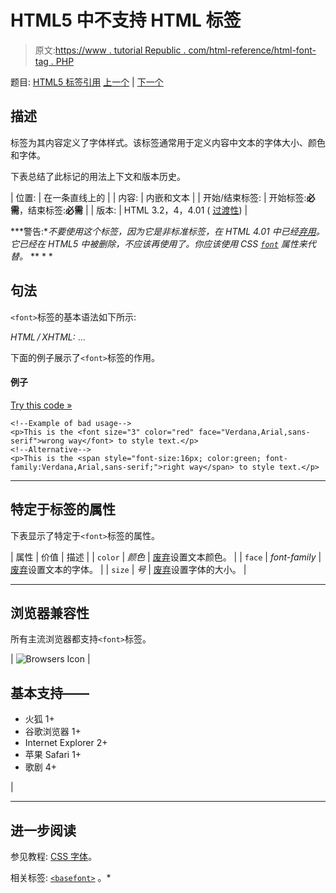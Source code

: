 # HTML5 中不支持 HTML <font>标签</font>

> 原文:[https://www . tutorial Republic . com/html-reference/html-font-tag . PHP](https://www.tutorialrepublic.com/html-reference/html-font-tag.php)

题目: [HTML5 标签引用](html5-tags.php) [上一个](html5-figure-tag.php) | [下一个](html5-footer-tag.php)

## 描述

标签为其内容定义了字体样式。该标签通常用于定义内容中文本的字体大小、颜色和字体。

下表总结了此标记的用法上下文和版本历史。

| 位置: | 在一条直线上的 |
| 内容: | 内嵌和文本 |
| 开始/结束标签: | 开始标签:**必需**，结束标签:**必需** |
| 版本: | HTML 3.2，4，4.01 ( [过渡性](../html-tutorial/html-doctypes.php#html-transitional-doctype)) |

 ***警告:**不要使用这个标签，因为它是非标准标签，在 HTML 4.01 中已经[弃用](../definitions.php#deprecated)。它已经在 HTML5 中被删除，不应该再使用了。你应该使用 CSS [`font`](../css-reference/css-font-property.php) 属性来代替。*  ** * *

## 句法

`<font>`标签的基本语法如下所示:

*HTML / XHTML:*
<font size="*number*" color="*color*" face="*font-family, ...*"> ... </font>

下面的例子展示了`<font>`标签的作用。

#### 例子

[Try this code »](../codelab.php?topic=html&file=font-tag "Try this code using online Editor")

```
<!--Example of bad usage-->
<p>This is the <font size="3" color="red" face="Verdana,Arial,sans-serif">wrong way</font> to style text.</p>
<!--Alternative-->
<p>This is the <span style="font-size:16px; color:green; font-family:Verdana,Arial,sans-serif;">right way</span> to style text.</p>
```

* * *

## 特定于标签的属性

下表显示了特定于`<font>`标签的属性。

| 属性 | 价值 | 描述 |
| `color` | *颜色* | [废弃](../definitions.php#obsolete "Not supported in HTML5")设置文本颜色。 |
| `face` | *font-family* | [废弃](../definitions.php#obsolete "Not supported in HTML5")设置文本的字体。 |
| `size` | *号* | [废弃](../definitions.php#obsolete "Not supported in HTML5")设置字体的大小。 |

* * *

## 浏览器兼容性

所有主流浏览器都支持`<font>`标签。

| ![Browsers Icon](../Images/e9331123c77668c1832e541c2fca1002.png) | 

## 基本支持——

*   火狐 1+
*   谷歌浏览器 1+
*   Internet Explorer 2+
*   苹果 Safari 1+
*   歌剧 4+

 |

* * *

## 进一步阅读

参见教程: [CSS 字体](../css-tutorial/css-fonts.php)。

相关标签: [`<basefont>`](html-basefont-tag.php) 。*